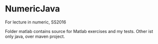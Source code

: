 # NumericJava
For lecture in numeric, SS2016

Folder matlab contains source for Matlab exercises and my tests.
Other ist only java, over maven project.
